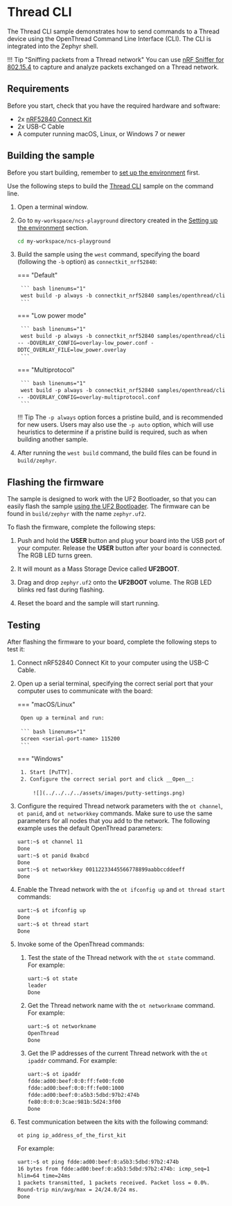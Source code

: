 # Thread CLI

The Thread CLI sample demonstrates how to send commands to a Thread device using the OpenThread Command Line Interface (CLI). The CLI is integrated into the Zephyr shell.

!!! Tip "Sniffing packets from a Thread network" 
    You can use [nRF Sniffer for 802.15.4](../../../nrf802154-sniffer/index.md) to capture and analyze packets exchanged on a Thread network.

## Requirements

Before you start, check that you have the required hardware and software:

- 2x [nRF52840 Connect Kit](https://makerdiary.com/products/nrf52840-connectkit)
- 2x USB-C Cable
- A computer running macOS, Linux, or Windows 7 or newer

## Building the sample

Before you start building, remember to [set up the environment](../../setup.md) first.

Use the following steps to build the [Thread CLI] sample on the command line.

1. Open a terminal window.

2. Go to `my-workspace/ncs-playground` directory created in the [Setting up the environment](../../setup.md#get-the-code) section.

    ``` bash linenums="1"
    cd my-workspace/ncs-playground
    ```

3. Build the sample using the `west` command, specifying the board (following the `-b` option) as `connectkit_nrf52840`:

    === "Default"

        ``` bash linenums="1"
        west build -p always -b connectkit_nrf52840 samples/openthread/cli
        ```

    === "Low power mode"

        ``` bash linenums="1"
        west build -p always -b connectkit_nrf52840 samples/openthread/cli -- -DOVERLAY_CONFIG=overlay-low_power.conf -DDTC_OVERLAY_FILE=low_power.overlay
        ```

    === "Multiprotocol"

        ``` bash linenums="1"
        west build -p always -b connectkit_nrf52840 samples/openthread/cli -- -DOVERLAY_CONFIG=overlay-multiprotocol.conf
        ```

    !!! Tip
        The `-p always` option forces a pristine build, and is recommended for new users. Users may also use the `-p auto` option, which will use heuristics to determine if a pristine build is required, such as when building another sample.

4. After running the `west build` command, the build files can be found in `build/zephyr`.

## Flashing the firmware

The sample is designed to work with the UF2 Bootloader, so that you can easily flash the sample [using the UF2 Bootloader](../../../../programming/uf2boot.md). The firmware can be found in `build/zephyr` with the name `zephyr.uf2`.

To flash the firmware, complete the following steps:

1. Push and hold the __USER__ button and plug your board into the USB port of your computer. Release the __USER__ button after your board is connected. The RGB LED turns green.

2. It will mount as a Mass Storage Device called __UF2BOOT__.

3. Drag and drop `zephyr.uf2` onto the __UF2BOOT__ volume. The RGB LED blinks red fast during flashing.

4. Reset the board and the sample will start running.

## Testing

After flashing the firmware to your board, complete the following steps to test it:

1. Connect nRF52840 Connect Kit to your computer using the USB-C Cable.
2. Open up a serial terminal, specifying the correct serial port that your computer uses to communicate with the board:

    === "macOS/Linux"

        Open up a terminal and run:

        ``` bash linenums="1"
        screen <serial-port-name> 115200
        ```

    === "Windows"

        1. Start [PuTTY].
        2. Configure the correct serial port and click __Open__:

            ![](../../../../assets/images/putty-settings.png)

3. Configure the required Thread network parameters with the `ot channel`, `ot panid`, and `ot networkkey` commands. Make sure to use the same parameters for all nodes that you add to the network. The following example uses the default OpenThread parameters:

    ``` { .bash .no-copy linenums="1" }
    uart:~$ ot channel 11
    Done
    uart:~$ ot panid 0xabcd
    Done
    uart:~$ ot networkkey 00112233445566778899aabbccddeeff
    Done
    ```

4. Enable the Thread network with the `ot ifconfig up` and `ot thread start` commands:

    ``` { .bash .no-copy linenums="7" }
    uart:~$ ot ifconfig up
    Done
    uart:~$ ot thread start
    Done
    ```

5. Invoke some of the OpenThread commands:

    1. Test the state of the Thread network with the `ot state` command. For example:

        ``` { .bash .no-copy linenums="11"}
        uart:~$ ot state
        leader
        Done
        ```

    2. Get the Thread network name with the `ot networkname` command. For example:

        ``` { .bash .no-copy linenums="14"}
        uart:~$ ot networkname
        OpenThread
        Done
        ```        

    3. Get the IP addresses of the current Thread network with the `ot ipaddr` command. For example:

        ``` { .bash .no-copy linenums="17"}
        uart:~$ ot ipaddr
        fdde:ad00:beef:0:0:ff:fe00:fc00
        fdde:ad00:beef:0:0:ff:fe00:1000
        fdde:ad00:beef:0:a5b3:5dbd:97b2:474b
        fe80:0:0:0:3cae:981b:5d24:3f00
        Done
        ``` 

6. Test communication between the kits with the following command:

    ``` { .bash .no-copy }
    ot ping ip_address_of_the_first_kit
    ```

    For example:

    ``` { .bash .no-copy linenums="1" }
    uart:~$ ot ping fdde:ad00:beef:0:a5b3:5dbd:97b2:474b
    16 bytes from fdde:ad00:beef:0:a5b3:5dbd:97b2:474b: icmp_seq=1 hlim=64 time=24ms
    1 packets transmitted, 1 packets received. Packet loss = 0.0%. Round-trip min/avg/max = 24/24.0/24 ms.
    Done
    ```

[Thread CLI]: https://github.com/makerdiary/ncs-playground/tree/main/samples/openthread/cli
[PuTTY]: https://apps.microsoft.com/store/detail/putty/XPFNZKSKLBP7RJ

